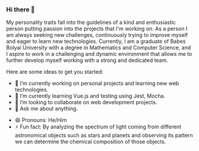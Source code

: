 ### Hi there 👋

My personality traits fall into the guidelines of a kind and enthusiastic person putting passion into the projects that I'm working on. As a person I am always seeking new challenges, continuously trying to improve myself and eager to learn new technologies. Currently, I am a graduate of Babes Bolyai University with a degree in Mathematics and Computer Science, and I aspire to work in a challenging and dynamic environment that allows me to further develop myself working with a strong and dedicated team.

Here are some ideas to get you started:

- 🔭 I’m currently working on personal projects and learning new web technologies.
- 🌱 I’m currently learning Vue.js and testing using Jest, Mocha.
- 👯 I’m looking to collaborate on web development projects.
- 💬 Ask me about anything.
<!-- - 📫 How to reach me -->
- 😄 Pronouns: He/Him
- ⚡ Fun fact: By analyzing the spectrum of light coming from different astronomical objects such as stars and planets and observing its pattern we can determine the chemical composition of those objects.
